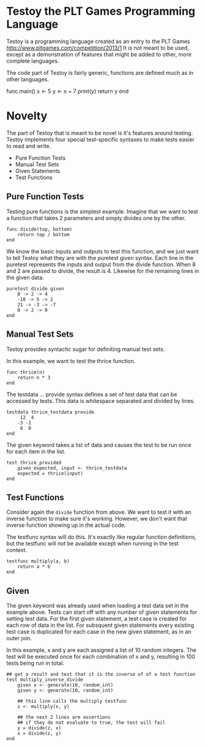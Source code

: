 
Testoy the PLT Games Programming Language
============

Testoy is a programming language created as an entry to the PLT Games
http://www.pltgames.com/competition/2013/1
It is not meant to be used, except as a demonstration of features that
might be added to other, more complete languages.

The code part of Testoy is fairly generic, functions are defined much as
in other languages.

func main()
    x <- 5
    y <- x + 7
    print(y)
    return y
end


Novelty
=========

The part of Testoy that is meant to be novel is it's features around testing.
Testoy implements four special test-specific syntaxes to make tests easier
to read and write.
* Pure Function Tests
* Manual Test Sets
* Given Statements
* Test Functions

Pure Function Tests
------

Testing pure functions is the simplest example. Imagine that we want to test
a function that takes 2 parameters and simply divides one by the other.

```
func divide(top, bottom)
    return top / bottom
end
```

We know the basic inputs and outputs to test this function, and we just want
to tell Testoy what they are with the puretest given syntax. Each line in the
puretest represents the inputs and output from the divide function.
When 8 and 2 are passed to divide, the result is 4. Likewise for the remaining
lines in the given data.

```
puretest divide given
	8 -> 2 -> 4
	-10 -> 5 -> 2
	21 -> -3 -> -7
	0 -> 2 -> 0
end
```

Manual Test Sets
------

Testoy provides syntactic sugar for definiting manual test sets.

In this example, we want to test the thrice function.

```
func thrice(n)
    return n * 3
end
```

The testdata ... provide syntax defines a set of test data that can be
accessed by tests. This data is whitespace separated and divided by lines.

```
testdata thrice_testdata provide
     12  4
    -3 -1
     0  0
end
```

The given keyword takes a list of data and causes the test to be run once
for each item in the list.

```
test thrice_provided
	given expected, input <- thrice_testdata
	expected = thrice(input)
end
```

Test Functions
------

Consider again the `divide` function from above. We want to test it with
an inverse function to make sure it's working. However, we don't want that
inverse function showing up in the actual code.

The testfunc syntax will do this. It's exactly like regular function
definitions, but the testfunc will not be available except when running in
the test context.

```
testfunc multiply(a, b)
	return a * b
end
```

Given
------

The given keyword was already used when loading a test data set in the
example above. Tests can start off with any number of given statements
for setting test data. For the first given statement, a test case is
created for each row of data in the list. For subsquent given statements
every existing test case is duplicated for each case in the new given
statement, as in an outer join.

In this example, x and y are each assigned a list of 10 random integers. The
test will be executed once for each combination of x and y, resulting in
100 tests being run in total.

```
## get a result and test that it is the inverse of of a test function
test multiply_inverse_divide
	given x <- generate(10, random_int)
	given y <- generate(10, random_int)

	## this line calls the multiply testfunc
	z <- multiply(x, y)

	## the next 2 lines are assertions
	## if they do not evaluate to true, the test will fail
	y = divide(z, x)
	x = divide(z, y)
end
```
